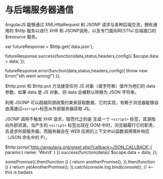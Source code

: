 # 与后端服务器通信


AngularJS 能够通过 XMLHttpRequest 和 JSONP 请求与各种后端交流，拥有通用的 $http 服务以进行 XHR 和 JSONP调用，以及专门面向RESTful 后端接口的 $resource 服务。


var futureResponse = $http.get('data.json');


futureResponse.success(function(data,status,headers,config){
    $scope.data = data;
});

futureResponse.error(function(data,status,headers,config){
    throw new Error("sth went wrong!")
});


$http.post 和 $http.put 方法接受任何 JS 对象（或字符串）值作为他们的 data 参数。如果 data 是 JS 对象，则 data 会被默认转换为 JSON 字符串。



利用 JSONP 可以超越同源政策约束来获取数据，它的实现，有赖于浏览器能够自由滴通过`<script>`标签从外部服务器获取 JS。

JSONP 调用不触发 XHR 请求，取而代之的是 生成一个 `<script>` 标签，其源指向外部资源。当产生的 `<script>` 标签出现在 DOM 中时，浏览器履行它的职责，去请求外部服务器。而服务器会在 WEB 应用的上下文中以函数调用填补响应（JSON 命名中的 P）。

$http.jsonp('http://angularjs.org/greet.php?callback=JSON_CALLBACK',{
    params:{
        name: 'World'
    }
}).success(function(data){
    $scope.data = data; 
});




somePromise().then(function () {
  return anotherPromise();
}).then(function () {
  return yetAnotherPromise();
}).catch(console.log.bind(console)); // <-- this is badass
